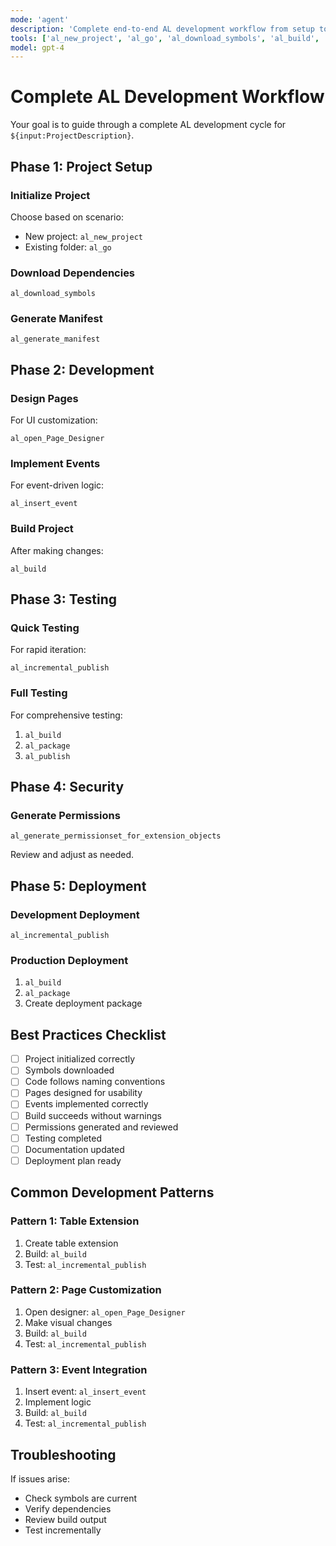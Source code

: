 ```yaml
---
mode: 'agent'
description: 'Complete end-to-end AL development workflow from setup to deployment.'
tools: ['al_new_project', 'al_go', 'al_download_symbols', 'al_build', 'al_package', 'al_publish', 'al_incremental_publish', 'al_open_Page_Designer', 'al_insert_event', 'al_generate_permissionset_for_extension_objects', 'al_generate_manifest']
model: gpt-4
---
```


# Complete AL Development Workflow

Your goal is to guide through a complete AL development cycle for `${input:ProjectDescription}`.

## Phase 1: Project Setup

### Initialize Project
Choose based on scenario:
- New project: `al_new_project`
- Existing folder: `al_go`

### Download Dependencies
```
al_download_symbols
```

### Generate Manifest
```
al_generate_manifest
```

## Phase 2: Development

### Design Pages
For UI customization:
```
al_open_Page_Designer
```

### Implement Events
For event-driven logic:
```
al_insert_event
```

### Build Project
After making changes:
```
al_build
```

## Phase 3: Testing

### Quick Testing
For rapid iteration:
```
al_incremental_publish
```

### Full Testing
For comprehensive testing:
1. `al_build`
2. `al_package`
3. `al_publish`

## Phase 4: Security

### Generate Permissions
```
al_generate_permissionset_for_extension_objects
```

Review and adjust as needed.

## Phase 5: Deployment

### Development Deployment
```
al_incremental_publish
```

### Production Deployment
1. `al_build`
2. `al_package`
3. Create deployment package

## Best Practices Checklist

- [ ] Project initialized correctly
- [ ] Symbols downloaded
- [ ] Code follows naming conventions
- [ ] Pages designed for usability
- [ ] Events implemented correctly
- [ ] Build succeeds without warnings
- [ ] Permissions generated and reviewed
- [ ] Testing completed
- [ ] Documentation updated
- [ ] Deployment plan ready

## Common Development Patterns

### Pattern 1: Table Extension
1. Create table extension
2. Build: `al_build`
3. Test: `al_incremental_publish`

### Pattern 2: Page Customization
1. Open designer: `al_open_Page_Designer`
2. Make visual changes
3. Build: `al_build`
4. Test: `al_incremental_publish`

### Pattern 3: Event Integration
1. Insert event: `al_insert_event`
2. Implement logic
3. Build: `al_build`
4. Test: `al_incremental_publish`

## Troubleshooting

If issues arise:
- Check symbols are current
- Verify dependencies
- Review build output
- Test incrementally